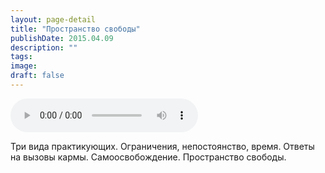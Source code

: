 ```yaml
---
layout: page-detail
title: "Пространство свободы"
publishDate: 2015.04.09
description: ""
tags:
image:
draft: false
---
```


<audio title="2015.04.09 - Пространство свободы.mp3" src="https://filer-api.advayta.org/v1.0/public/files/73261" controls=""></audio>

 Три вида практикующих. Ограничения, непостоянство, время. Ответы на вызовы кармы. Самоосвобождение. Пространство свободы. 

  
